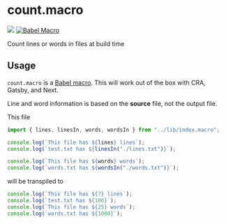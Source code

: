# count.macro

![](https://github.com/coffee-cup/count.macro/workflows/CI/badge.svg) [![Babel Macro](https://img.shields.io/badge/babel--macro-%F0%9F%8E%A3-f5da55.svg?style=flat-square)](https://github.com/kentcdodds/babel-plugin-macros)

Count lines or words in files at build time

## Usage

`count.macro` is a [Babel macro](https://github.com/kentcdodds/babel-plugin-macros). 
This will work out of the box with CRA, Gatsby, and Next.

Line and word information is based on the **source** file, not the output file.

This file

```js
import { lines, linesIn, words, wordsIn } from "../lib/index.macro";

console.log(`This file has ${lines} lines`);
console.log(`test.txt has ${linesIn("./lines.txt")}`);

console.log(`This file has ${words} words`);
console.log(`words.txt has ${wordsIn("./words.txt")}`);
```

will be transpiled to

```js
console.log(`This file has ${7} lines`);
console.log(`test.txt has ${100}`);
console.log(`This file has ${25} words`);
console.log(`words.txt has ${1000}`);
```
